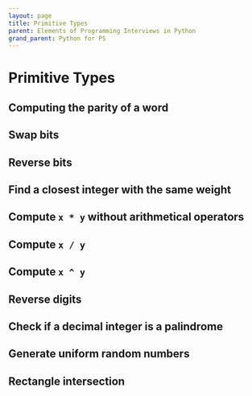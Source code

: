 ```yaml
---
layout: page
title: Primitive Types
parent: Elements of Programming Interviews in Python
grand_parent: Python for PS
---
```



# Primitive Types

## Computing the parity of a word
## Swap bits
## Reverse bits
## Find a closest integer with the same weight
## Compute `x * y` without arithmetical operators
## Compute `x / y`
## Compute `x ^ y`
## Reverse digits
## Check if a decimal integer is a palindrome
## Generate uniform random numbers
## Rectangle intersection
